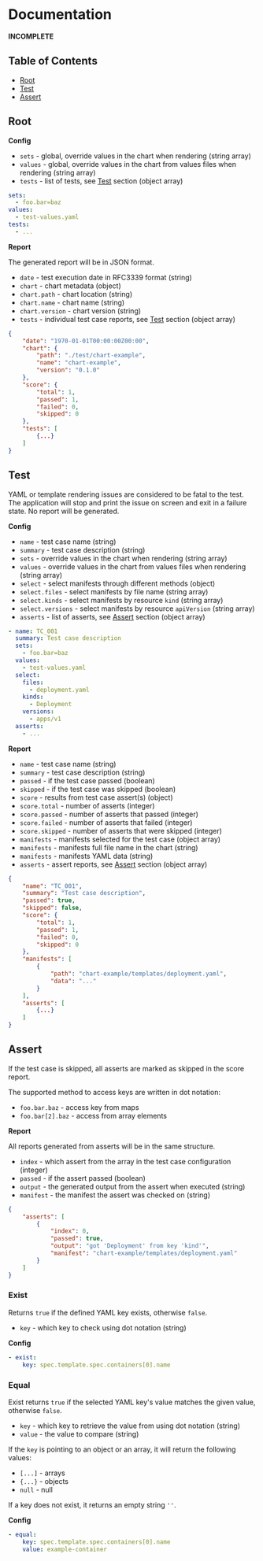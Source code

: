 # Documentation

**INCOMPLETE**

## Table of Contents

- [Root](#root)
- [Test](#test)
- [Assert](#assert)

## Root

**Config**

- `sets` - global, override values in the chart when rendering (string array)
- `values` - global, override values in the chart from values files when rendering (string array)
- `tests` - list of tests, see [Test](#test) section (object array)

```yaml
sets:
  - foo.bar=baz
values:
  - test-values.yaml
tests:
  - ...
```

**Report**

The generated report will be in JSON format.

- `date` - test execution date in RFC3339 format (string)
- `chart` - chart metadata (object)
- `chart.path` - chart location (string)
- `chart.name` - chart name (string)
- `chart.version` - chart version (string)
- `tests` - individual test case reports, see [Test](#test) section (object array)

```json
{
    "date": "1970-01-01T00:00:00Z00:00",
    "chart": {
        "path": "./test/chart-example",
        "name": "chart-example",
        "version": "0.1.0"
    },
    "score": {
        "total": 1,
        "passed": 1,
        "failed": 0,
        "skipped": 0
    },
    "tests": [
        {...}
    ]
}
```

## Test

YAML or template rendering issues are considered to be fatal to the test.
The application will stop and print the issue on screen and exit in a failure state.
No report will be generated.

**Config**

- `name` - test case name (string)
- `summary` - test case description (string)
- `sets` - override values in the chart when rendering (string array)
- `values` - override values in the chart from values files when rendering (string array)
- `select` - select manifests through different methods (object)
- `select.files` - select manifests by file name (string array)
- `select.kinds` - select manifests by resource `kind` (string array)
- `select.versions` - select manifests by resource `apiVersion` (string array)
- `asserts` - list of asserts, see [Assert](#assert) section (object array)

```yaml
- name: TC_001
  summary: Test case description
  sets:
    - foo.bar=baz
  values:
    - test-values.yaml
  select:
    files:
      - deployment.yaml
    kinds:
      - Deployment
    versions:
      - apps/v1
  asserts:
    - ...
```

**Report**

- `name` - test case name (string)
- `summary` - test case description (string)
- `passed` - if the test case passed (boolean)
- `skipped` - if the test case was skipped (boolean)
- `score` - results from test case assert(s) (object)
- `score.total` - number of asserts (integer)
- `score.passed` - number of asserts that passed (integer)
- `score.failed` - number of asserts that failed (integer)
- `score.skipped` - number of asserts that were skipped (integer)
- `manifests` - manifests selected for the test case (object array)
- `manifests` - manifests full file name in the chart (string)
- `manifests` - manifests YAML data (string)
- `asserts` - assert reports, see [Assert](#assert) section (object array)

```json
{
    "name": "TC_001",
    "summary": "Test case description",
    "passed": true,
    "skipped": false,
    "score": {
        "total": 1,
        "passed": 1,
        "failed": 0,
        "skipped": 0
    },
    "manifests": [
        {
            "path": "chart-example/templates/deployment.yaml",
            "data": "..."
        }
    ],
    "asserts": [
        {...}
    ]
}
```

## Assert

If the test case is skipped, all asserts are marked as skipped in the score report.

The supported method to access keys are written in dot notation:

- `foo.bar.baz` - access key from maps
- `foo.bar[2].baz` - access from array elements

**Report**

All reports generated from asserts will be in the same structure.

- `index` - which assert from the array in the test case configuration (integer)
- `passed` - if the assert passed (boolean)
- `output` - the generated output from the assert when executed (string)
- `manifest` - the manifest the assert was checked on (string)

```json
{
    "asserts": [
        {
            "index": 0,
            "passed": true,
            "output": "got 'Deployment' from key 'kind'",
            "manifest": "chart-example/templates/deployment.yaml"
        }
    ]
}
```

### Exist

Returns `true` if the defined YAML key exists, otherwise `false`.

- `key` - which key to check using dot notation (string)

**Config**

```yaml
- exist:
    key: spec.template.spec.containers[0].name
```

### Equal

Exist returns `true` if the selected YAML key's value matches the given value, otherwise `false`.

- `key` - which key to retrieve the value from using dot notation (string)
- `value` - the value to compare (string)

If the `key` is pointing to an object or an array, it will return the following values:

- `[...]` - arrays
- `{...}` - objects
- `null` - null

If a key does not exist, it returns an empty string `''`.

**Config**

```yaml
- equal:
    key: spec.template.spec.containers[0].name
    value: example-container
```
